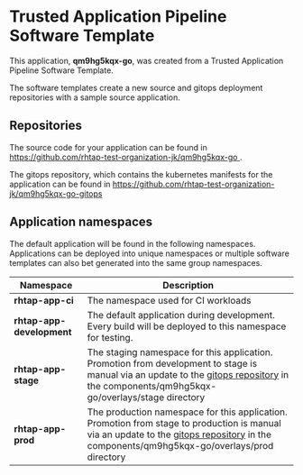 # Trusted Application Pipeline Software Template

This application, **qm9hg5kqx-go**, was created from a Trusted Application Pipeline Software Template.

The software templates create a new source and gitops deployment repositories with a sample source application. 

## Repositories

The source code for your application can be found in [https://github.com/rhtap-test-organization-jk/qm9hg5kqx-go ](https://github.com/rhtap-test-organization-jk/qm9hg5kqx-go ).
 
The gitops repository, which contains the kubernetes manifests for the application can be found in 
[https://github.com/rhtap-test-organization-jk/qm9hg5kqx-go-gitops ](https://github.com/rhtap-test-organization-jk/qm9hg5kqx-go-gitops ) 

## Application namespaces 

The default application will be found in the following namespaces. Applications can be deployed into unique namespaces or multiple software templates can also bet generated into the same group namespaces.  

|  Namespace   |  Description   |  
| -------- | -------- |
| **rhtap-app-ci** | The namespace used for CI workloads |
| **rhtap-app-development** | The default application during development. Every build will be deployed to this namespace for testing. |
| **rhtap-app-stage** | The staging namespace for this application. Promotion from development to stage is manual via an update to the [gitops repository](https://github.com/rhtap-test-organization-jk/qm9hg5kqx-go-gitops ) in the components/qm9hg5kqx-go/overlays/stage directory |
| **rhtap-app-prod** | The production namespace for this application. Promotion from stage to production is manual via an update to the [gitops repository](https://github.com/rhtap-test-organization-jk/qm9hg5kqx-go-gitops ) in the components/qm9hg5kqx-go/overlays/prod directory |